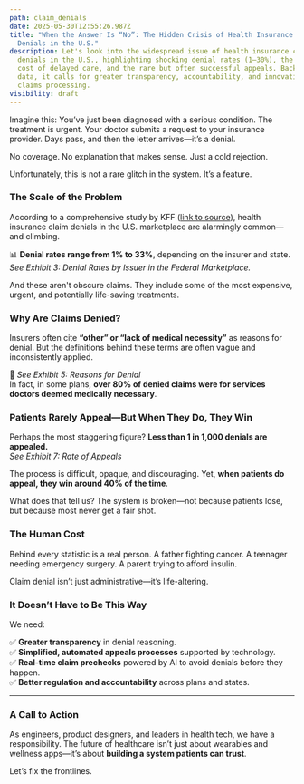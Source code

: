 ```yaml
---
path: claim_denials
date: 2025-05-30T12:55:26.987Z
title: "When the Answer Is “No”: The Hidden Crisis of Health Insurance Claim
  Denials in the U.S."
description: Let's look into the widespread issue of health insurance claim
  denials in the U.S., highlighting shocking denial rates (1–30%), the human
  cost of delayed care, and the rare but often successful appeals. Backed by KFF
  data, it calls for greater transparency, accountability, and innovation in
  claims processing.
visibility: draft
---
```

Imagine this: You’ve just been diagnosed with a serious condition. The treatment is urgent. Your doctor submits a request to your insurance provider. Days pass, and then the letter arrives—it’s a denial.

No coverage. No explanation that makes sense. Just a cold rejection.

Unfortunately, this is not a rare glitch in the system. It’s a feature.

### The Scale of the Problem

According to a comprehensive study by KFF ([link to source](https://www.kff.org)), health insurance claim denials in the U.S. marketplace are alarmingly common—and climbing.

📊 **Denial rates range from 1% to 33%**, depending on the insurer and state.\
*See Exhibit 3: Denial Rates by Issuer in the Federal Marketplace.*

And these aren't obscure claims. They include some of the most expensive, urgent, and potentially life-saving treatments.



### Why Are Claims Denied?

Insurers often cite **“other” or “lack of medical necessity”** as reasons for denial. But the definitions behind these terms are often vague and inconsistently applied.

👀 *See Exhibit 5: Reasons for Denial*\
In fact, in some plans, **over 80% of denied claims were for services doctors deemed medically necessary**.



### Patients Rarely Appeal—But When They Do, They Win

Perhaps the most staggering figure? **Less than 1 in 1,000 denials are appealed.**\
*See Exhibit 7: Rate of Appeals*

The process is difficult, opaque, and discouraging. Yet, **when patients do appeal, they win around 40% of the time**.

What does that tell us? The system is broken—not because patients lose, but because most never get a fair shot.



### The Human Cost

Behind every statistic is a real person. A father fighting cancer. A teenager needing emergency surgery. A parent trying to afford insulin.

Claim denial isn’t just administrative—it’s life-altering.



### It Doesn’t Have to Be This Way

We need:

✅ **Greater transparency** in denial reasoning.\
✅ **Simplified, automated appeals processes** supported by technology.\
✅ **Real-time claim prechecks** powered by AI to avoid denials before they happen.\
✅ **Better regulation and accountability** across plans and states.

- - -

### A Call to Action

As engineers, product designers, and leaders in health tech, we have a responsibility. The future of healthcare isn’t just about wearables and wellness apps—it’s about **building a system patients can trust**.

Let’s fix the frontlines.